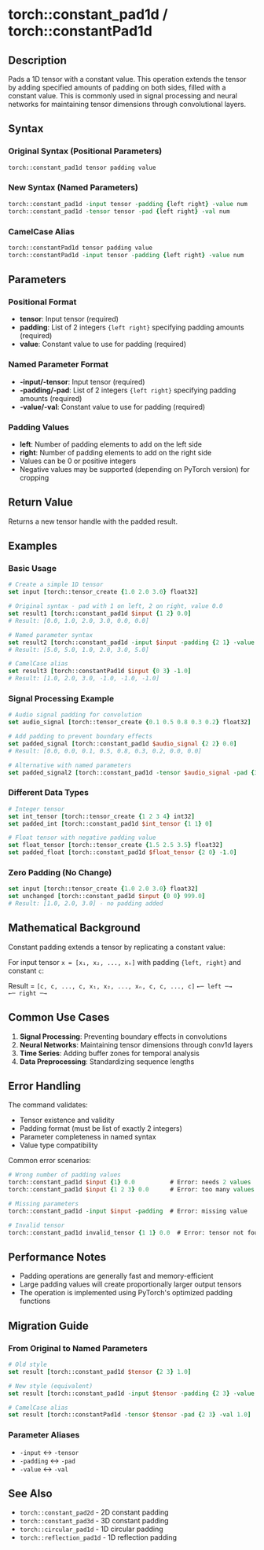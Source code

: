 # torch::constant_pad1d / torch::constantPad1d

## Description
Pads a 1D tensor with a constant value. This operation extends the tensor by adding specified amounts of padding on both sides, filled with a constant value. This is commonly used in signal processing and neural networks for maintaining tensor dimensions through convolutional layers.

## Syntax

### Original Syntax (Positional Parameters)
```tcl
torch::constant_pad1d tensor padding value
```

### New Syntax (Named Parameters)
```tcl
torch::constant_pad1d -input tensor -padding {left right} -value num
torch::constant_pad1d -tensor tensor -pad {left right} -val num
```

### CamelCase Alias
```tcl
torch::constantPad1d tensor padding value
torch::constantPad1d -input tensor -padding {left right} -value num
```

## Parameters

### Positional Format
- **tensor**: Input tensor (required)
- **padding**: List of 2 integers `{left right}` specifying padding amounts (required)
- **value**: Constant value to use for padding (required)

### Named Parameter Format
- **-input/-tensor**: Input tensor (required)
- **-padding/-pad**: List of 2 integers `{left right}` specifying padding amounts (required)
- **-value/-val**: Constant value to use for padding (required)

### Padding Values
- **left**: Number of padding elements to add on the left side
- **right**: Number of padding elements to add on the right side
- Values can be 0 or positive integers
- Negative values may be supported (depending on PyTorch version) for cropping

## Return Value
Returns a new tensor handle with the padded result.

## Examples

### Basic Usage
```tcl
# Create a simple 1D tensor
set input [torch::tensor_create {1.0 2.0 3.0} float32]

# Original syntax - pad with 1 on left, 2 on right, value 0.0
set result1 [torch::constant_pad1d $input {1 2} 0.0]
# Result: [0.0, 1.0, 2.0, 3.0, 0.0, 0.0]

# Named parameter syntax
set result2 [torch::constant_pad1d -input $input -padding {2 1} -value 5.0]
# Result: [5.0, 5.0, 1.0, 2.0, 3.0, 5.0]

# CamelCase alias
set result3 [torch::constantPad1d $input {0 3} -1.0]
# Result: [1.0, 2.0, 3.0, -1.0, -1.0, -1.0]
```

### Signal Processing Example
```tcl
# Audio signal padding for convolution
set audio_signal [torch::tensor_create {0.1 0.5 0.8 0.3 0.2} float32]

# Add padding to prevent boundary effects
set padded_signal [torch::constant_pad1d $audio_signal {2 2} 0.0]
# Result: [0.0, 0.0, 0.1, 0.5, 0.8, 0.3, 0.2, 0.0, 0.0]

# Alternative with named parameters
set padded_signal2 [torch::constant_pad1d -tensor $audio_signal -pad {3 1} -val 0.0]
```

### Different Data Types
```tcl
# Integer tensor
set int_tensor [torch::tensor_create {1 2 3 4} int32]
set padded_int [torch::constant_pad1d $int_tensor {1 1} 0]

# Float tensor with negative padding value
set float_tensor [torch::tensor_create {1.5 2.5 3.5} float32]
set padded_float [torch::constant_pad1d $float_tensor {2 0} -1.0]
```

### Zero Padding (No Change)
```tcl
set input [torch::tensor_create {1.0 2.0 3.0} float32]
set unchanged [torch::constant_pad1d $input {0 0} 999.0]
# Result: [1.0, 2.0, 3.0] - no padding added
```

## Mathematical Background

Constant padding extends a tensor by replicating a constant value:

For input tensor `x = [x₁, x₂, ..., xₙ]` with padding `{left, right}` and constant `c`:

Result = `[c, c, ..., c, x₁, x₂, ..., xₙ, c, c, ..., c]`
         `←─ left ─→              ←─ right ─→`

## Common Use Cases

1. **Signal Processing**: Preventing boundary effects in convolutions
2. **Neural Networks**: Maintaining tensor dimensions through conv1d layers
3. **Time Series**: Adding buffer zones for temporal analysis
4. **Data Preprocessing**: Standardizing sequence lengths

## Error Handling

The command validates:
- Tensor existence and validity
- Padding format (must be list of exactly 2 integers)
- Parameter completeness in named syntax
- Value type compatibility

Common error scenarios:
```tcl
# Wrong number of padding values
torch::constant_pad1d $input {1} 0.0          # Error: needs 2 values
torch::constant_pad1d $input {1 2 3} 0.0      # Error: too many values

# Missing parameters
torch::constant_pad1d -input $input -padding  # Error: missing value

# Invalid tensor
torch::constant_pad1d invalid_tensor {1 1} 0.0  # Error: tensor not found
```

## Performance Notes

- Padding operations are generally fast and memory-efficient
- Large padding values will create proportionally larger output tensors
- The operation is implemented using PyTorch's optimized padding functions

## Migration Guide

### From Original to Named Parameters
```tcl
# Old style
set result [torch::constant_pad1d $tensor {2 3} 1.0]

# New style (equivalent)
set result [torch::constant_pad1d -input $tensor -padding {2 3} -value 1.0]

# CamelCase alias
set result [torch::constantPad1d -tensor $tensor -pad {2 3} -val 1.0]
```

### Parameter Aliases
- `-input` ↔ `-tensor`
- `-padding` ↔ `-pad`
- `-value` ↔ `-val`

## See Also
- `torch::constant_pad2d` - 2D constant padding
- `torch::constant_pad3d` - 3D constant padding
- `torch::circular_pad1d` - 1D circular padding
- `torch::reflection_pad1d` - 1D reflection padding 
